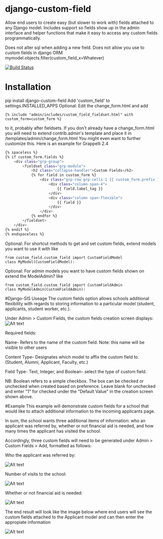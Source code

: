 django-custom-field
===================

Allow end users to create easy (but slower to work with) fields attached to any Django model. Includes support so fields show up in the admin interface and helper functions that make it easy to access any custom fields programmatically.

Does not alter sql when adding a new field. Does not allow you use to custom fields in django ORM mymodel.objects.filter(custom_field_x=Whatever)

[![Build Status](https://travis-ci.org/burke-software/django-custom-field.png?branch=master)](https://travis-ci.org/burke-software/django-custom-field)
 
# Installation

pip install django-custom-field
Add 'custom_field' to settings.INSTALLED_APPS
Optional: Edit the change_form.html and add

    {% include "admin/includes/custom_field_fieldset.html" with custom_form=custom_form %}

to it, probably after fieldsets. If you don't already have a change_form.html you will need to extend contrib.admin's template and place it in /templates/admin/change_form.html
You might even want to further customize this. Here is an example for Grappelli 2.4

```bash
{% spaceless %}
{% if custom_form.fields %}
    <div class="grp-group">
        <fieldset class="grp-module">
            <h2 class="collapse-handler">Custom Fields</h2>
            {% for field in custom_form %}
                <div class="grp-row grp-cells-1 {{ custom_form.prefix }}-{{ field.name }}">
                    <div class="column span-4">
                        {{ field.label_tag }}
                    </div>
                    <div class="column span-flexible">
                        {{ field }}
                    </div>  
                </div>
            {% endfor %}
        </fieldset>
    </div>
{% endif %}
{% endspaceless %}
```

Optional: For shortcut methods to get and set custom fields, extend models you want to use it with like

    from custom_field.custom_field import CustomFieldModel
    class MyModel(CustomFieldModel):
   
Optional: For admin models you want to have custom fields shown on extend the ModelAdmin? like

    from custom_field.custom_field import CustomFieldAdmin
    class MyModelAdmin(CustomFieldAdmin):
   
#Django-SIS Useage
The custom fields option allows schools additional flexibility with regards to storing information to a particular model (student, applicants, student worker, etc.). 

Under Admin > Custom Fields, the custom fields creation screen displays:
![Alt text](https://raw.github.com/burke-software/django-custom-field/master/screencaps/customfield1.png)

Required fields:

Name- Refers to the name of the custom field. Note: this name will be visible to other users

Content Type- Designates which model to affix the custom field to. (Student, Alumni, Applicant, Faculty, etc.)

Field Type- Text, Integer, and Boolean- select the type of custom field.

NB: Boolean refers to a simple checkbox. The box can be checked or unchecked when created based on preference. Leave blank for unchecked and enter "1" for checked under the "Default Value" in the creation screen shown above.

#Example
This example will demonstrate custom fields for a school that would like to attach additional information to the incoming applicants page.

In sum, the school wants three additional items of information: who an applicant was referred by, whether or not financial aid is needed, and how many times the applicant has visited the school.

Accordingly, three custom fields will need to be generated under Admin > Custom Fields > Add, formatted as follows:

Who the applicant was referred by:

 
![Alt text](https://raw.github.com/burke-software/django-custom-field/master/screencaps/customfield2.png)

Number of visits to the school:


![Alt text](https://raw.github.com/burke-software/django-custom-field/master/screencaps/customfield3.png)

Whether or not financial aid is needed:


![Alt text](https://raw.github.com/burke-software/django-custom-field/master/screencaps/customfield4.png)

The end result will look like the image below where end users will see the custom fields attached to the Applicant model and can then enter the appropiate information


![Alt text](https://raw.github.com/burke-software/django-custom-field/master/screencaps/customfield5.png)
